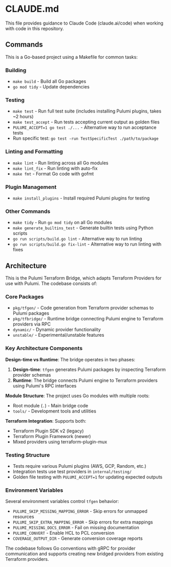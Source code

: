 # CLAUDE.md

This file provides guidance to Claude Code (claude.ai/code) when working with code in this repository.

## Commands

This is a Go-based project using a Makefile for common tasks:

### Building
- `make build` - Build all Go packages
- `go mod tidy` - Update dependencies

### Testing
- `make test` - Run full test suite (includes installing Pulumi plugins, takes ~2 hours)
- `make test_accept` - Run tests accepting current output as golden files
- `PULUMI_ACCEPT=1 go test ./...` - Alternative way to run acceptance tests
- Run specific test: `go test -run TestSpecificTest ./path/to/package`

### Linting and Formatting
- `make lint` - Run linting across all Go modules
- `make lint_fix` - Run linting with auto-fix
- `make fmt` - Format Go code with gofmt

### Plugin Management
- `make install_plugins` - Install required Pulumi plugins for testing

### Other Commands
- `make tidy` - Run `go mod tidy` on all Go modules
- `make generate_builtins_test` - Generate builtin tests using Python scripts
- `go run scripts/build.go lint` - Alternative way to run linting
- `go run scripts/build.go fix-lint` - Alternative way to run linting with fixes

## Architecture

This is the Pulumi Terraform Bridge, which adapts Terraform Providers for use with Pulumi. The codebase consists of:

### Core Packages
- `pkg/tfgen/` - Code generation from Terraform provider schemas to Pulumi packages
- `pkg/tfbridge/` - Runtime bridge connecting Pulumi engine to Terraform providers via RPC
- `dynamic/` - Dynamic provider functionality
- `unstable/` - Experimental/unstable features

### Key Architecture Components

**Design-time vs Runtime**: The bridge operates in two phases:
1. **Design-time**: `tfgen` generates Pulumi packages by inspecting Terraform provider schemas
2. **Runtime**: The bridge connects Pulumi engine to Terraform providers using Pulumi's RPC interfaces

**Module Structure**: The project uses Go modules with multiple roots:
- Root module (`.`) - Main bridge code
- `tools/` - Development tools and utilities

**Terraform Integration**: Supports both:
- Terraform Plugin SDK v2 (legacy)
- Terraform Plugin Framework (newer)
- Mixed providers using terraform-plugin-mux

### Testing Structure
- Tests require various Pulumi plugins (AWS, GCP, Random, etc.)
- Integration tests use test providers in `internal/testing/`
- Golden file testing with `PULUMI_ACCEPT=1` for updating expected outputs

### Environment Variables
Several environment variables control `tfgen` behavior:
- `PULUMI_SKIP_MISSING_MAPPING_ERROR` - Skip errors for unmapped resources
- `PULUMI_SKIP_EXTRA_MAPPING_ERROR` - Skip errors for extra mappings
- `PULUMI_MISSING_DOCS_ERROR` - Fail on missing documentation
- `PULUMI_CONVERT` - Enable HCL to PCL conversion
- `COVERAGE_OUTPUT_DIR` - Generate conversion coverage reports

The codebase follows Go conventions with gRPC for provider communication and supports creating new bridged providers from existing Terraform providers.